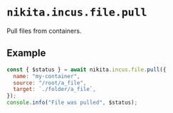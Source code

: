 # `nikita.incus.file.pull`

Pull files from containers.

## Example

```js
const { $status } = await nikita.incus.file.pull({
  name: "my-container",
  source: "/root/a_file",
  target: `./folder/a_file`,
});
console.info("File was pulled", $status);
```
